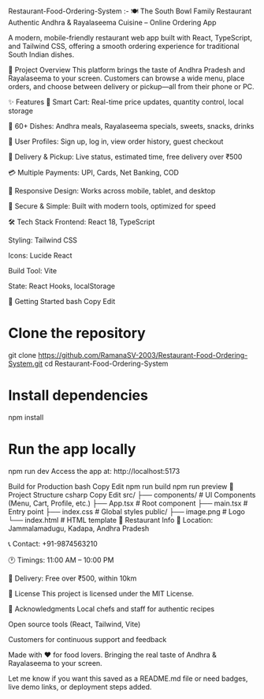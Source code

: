 Restaurant-Food-Ordering-System :- 
🍽️ The South Bowl Family Restaurant
Authentic Andhra & Rayalaseema Cuisine – Online Ordering App

A modern, mobile-friendly restaurant web app built with React, TypeScript, and Tailwind CSS, offering a smooth ordering experience for traditional South Indian dishes.


🌟 Project Overview
This platform brings the taste of Andhra Pradesh and Rayalaseema to your screen. Customers can browse a wide menu, place orders, and choose between delivery or pickup—all from their phone or PC.

✨ Features
🛒 Smart Cart: Real-time price updates, quantity control, local storage

🍛 60+ Dishes: Andhra meals, Rayalaseema specials, sweets, snacks, drinks

👤 User Profiles: Sign up, log in, view order history, guest checkout

🚚 Delivery & Pickup: Live status, estimated time, free delivery over ₹500

💳 Multiple Payments: UPI, Cards, Net Banking, COD

📱 Responsive Design: Works across mobile, tablet, and desktop

🔐 Secure & Simple: Built with modern tools, optimized for speed

🛠️ Tech Stack
Frontend: React 18, TypeScript

Styling: Tailwind CSS

Icons: Lucide React

Build Tool: Vite

State: React Hooks, localStorage

🚀 Getting Started
bash
Copy
Edit
# Clone the repository
git clone https://github.com/RamanaSV-2003/Restaurant-Food-Ordering-System.git
cd Restaurant-Food-Ordering-System

# Install dependencies
npm install

# Run the app locally
npm run dev
Access the app at: http://localhost:5173

Build for Production
bash
Copy
Edit
npm run build
npm run preview
📁 Project Structure
csharp
Copy
Edit
src/
├── components/       # UI Components (Menu, Cart, Profile, etc.)
├── App.tsx           # Root component
├── main.tsx          # Entry point
├── index.css         # Global styles
public/
├── image.png         # Logo
└── index.html        # HTML template
🏪 Restaurant Info
📍 Location: Jammalamadugu, Kadapa, Andhra Pradesh

📞 Contact: +91-9874563210

🕐 Timings: 11:00 AM – 10:00 PM

🚚 Delivery: Free over ₹500, within 10km

📄 License
This project is licensed under the MIT License.

🙏 Acknowledgments
Local chefs and staff for authentic recipes

Open source tools (React, Tailwind, Vite)

Customers for continuous support and feedback

Made with ❤️ for food lovers.
Bringing the real taste of Andhra & Rayalaseema to your screen.

Let me know if you want this saved as a README.md file or need badges, live demo links, or deployment steps added.

